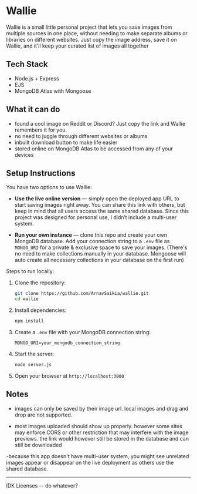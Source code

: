 # Wallie

Wallie is a small little personal project that lets you save images from multiple sources in one place, without needing to make separate albums or libraries on different websites. Just copy the image address, save it on Wallie, and it’ll keep your curated list of images all together

## Tech Stack

- Node.js + Express
- EJS
- MongoDB Atlas with Mongoose

## What it can do

- found a cool image on Reddit or Discord? Just copy the link and Wallie remembers it for you.
- no need to juggle through different websites or albums
- inbuilt download button to make life easier
- stored online on MongoDB Atlas to be accessed from any of your devices

## Setup Instructions
You have two options to use Wallie:

- **Use the live online version** — simply open the deployed app URL to start saving images right away. You can share this link with others, but keep in mind that all users access the same shared database. Since this project was designed for personal use, I didn’t include a multi-user system.

- **Run your own instance** — clone this repo and create your own MongoDB database. Add your connection string to a `.env` file as `MONGO_URI` for a private & exclusive space to save your images. (There's no need to make collections manually in your database. Mongoose will auto create all necessary collections in your database on the first run)

Steps to run locally:

1. Clone the repository:
   ```bash
   git clone https://github.com/ArnavSaikia/wallie.git
   cd wallie
   ```

2. Install dependencies:
   ```bash
   npm install
   ```

3. Create a `.env` file with your MongoDB connection string:
   ```env
   MONGO_URI=your_mongodb_connection_string
   ```

4. Start the server:
   ```bash
   node server.js
   ```

5. Open your browser at `http://localhost:3000`

## Notes

- images can only be saved by their image url. local images and drag and drop are not supported.

- most images uploaded should show up properly. however some sites may enforce CORS or other restriction that may interfere with the image previews. the link would however still be stored in the database and can still be downloaded

-because this app doesn't have multi-user system, you might see unrelated images appear or disappear on the live deployment as others use the shared database.

---


IDK Licenses -- do whatever?